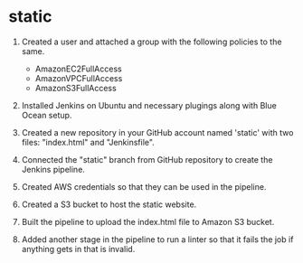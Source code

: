 # static

1) Created a user and attached a group with the following policies to the same.
    - AmazonEC2FullAccess
    - AmazonVPCFullAccess
    - AmazonS3FullAccess

2) Installed Jenkins on Ubuntu and necessary plugings along with Blue Ocean setup.

3) Created a new repository in your GitHub account named 'static' with two files: "index.html" and "Jenkinsfile".

4) Connected the "static" branch from GitHub repository to create the Jenkins pipeline.

5) Created AWS credentials so that they can be used in the pipeline.

6) Created a S3 bucket to host the static website.

7) Built the pipeline to upload the index.html file to Amazon S3 bucket.

8) Added another stage in the pipeline to run a linter so that it fails the job if anything gets in that is invalid.
